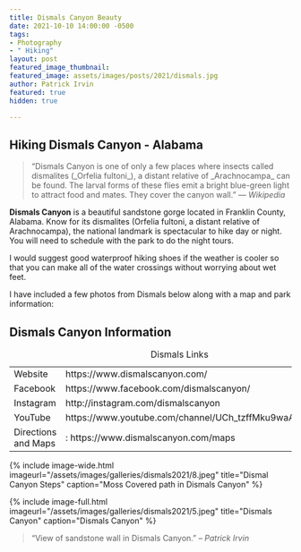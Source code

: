 ```yaml
---
title: Dismals Canyon Beauty
date: 2021-10-10 14:00:00 -0500
tags:
- Photography
- " Hiking"
layout: post
featured_image_thumbnail: 
featured_image: assets/images/posts/2021/dismals.jpg
author: Patrick Irvin
featured: true
hidden: true

---
```

## Hiking Dismals Canyon - Alabama

<blockquote class="alignleft">“Dismals Canyon is one of only a few places where insects called dismalites (_Orfelia fultoni_), a distant relative of _Arachnocampa_ can be found. The larval forms of these flies emit a bright blue-green light to attract food and mates. They cover the canyon wall.” <cite>— Wikipedia</cite></blockquote>

**Dismals Canyon** is a beautiful sandstone gorge located in Franklin County, Alabama.  Know for its dismalites (Orfelia fultoni, a distant relative of Arachnocampa), the national landmark is spectacular to hike day or night.  You will need to schedule with the park to do the night tours.

I would suggest good waterproof hiking shoes if the weather is cooler so that you can make all of the water crossings without worrying about wet feet.

I have included a few photos from Dismals below along with a map and park information:

## Dismals Canyon Information

<table>
<caption>Dismals Links</caption>
<thead>
</thead>
 <tbody>
  <tr>
   <td>Website</td>
   <td>
    https://www.dismalscanyon.com/
   </td>
  </tr>
  <tr>
   <td>Facebook</td>
   <td>https://www.facebook.com/dismalscanyon/</td>
  </tr>
  <tr>
   <td>Instagram</td>
   <td>http://instagram.com/dismalscanyon</td>
  </tr>
  <tr>
   <td>YouTube</td>
   <td>https://www.youtube.com/channel/UCh_tzffMku9waABduTE_G2Q</td>
  </tr>
  <tr>
   <td>Directions and Maps</td>
   <td>: https://www.dismalscanyon.com/maps</td>
  </tr>
 </tbody>
</table>

{% include image-wide.html imageurl="/assets/images/galleries/dismals2021/8.jpeg" title="Dismal Canyon Steps" caption="Moss Covered path in Dismals Canyon" %}

{% include image-full.html imageurl="/assets/images/galleries/dismals2021/5.jpeg" title="Dismals Canyon" caption="Dismals Canyon" %}

> “View of sandstone wall in Dismals Canyon.” <cite>– Patrick Irvin</cite>